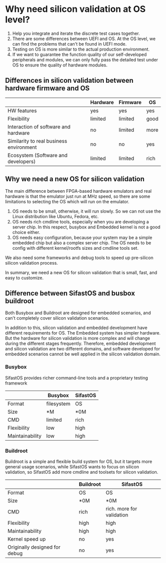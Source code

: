 # Why need silicon validation at OS level?

1. Help you integrate and iterate the discrete test cases together.
2. There are some differences between UEFI and OS. At the OS level, we can find the problems that can't be found in UEFI mode.
3. Testing on OS is more similar to the actual production environment.
4. If we want to guarantee the function quality of our self-developed peripherals and modules, we can only fully pass the detailed test under OS to ensure the quality of hardware modules.

## Differences in silicon validation between hardware firmware and OS

|           | Hardware | Firmware |  OS |
|  ----     | ----     |  ----    | --- |
| HW features  |    yes   |  yes | yes|
| Flexibility |    limited    |  limited   |good|
| Interaction of software and hardware |   no    |  limited   |more|
| Similarity to real business environment |    no    |  no |yes|
| Ecosystem (Software and developers) |    limited    |  limited   |rich|

## Why we need a new OS for silicon validation

The main difference between FPGA-based hardware emulators and real hardware is that the emulator just run at MHz speed, so there are some limitations to selecting the OS which will run on the emulator.

1. OS needs to be small, otherwise, it will run slowly. So we can not use the Linux distribution like Ubuntu, Fedora, etc.
2. OS needs rich cmdline tools, especially when you are developing a server chip. In this respect, busybox and Embedded kernel is not a good choice either.
3. OS needs easy configuration, because your system may be a simple embedded chip but also a complex server chip. The OS needs to be config with different kernel/rootfs sizes and cmdline tools set.

We also need some frameworks and debug tools to speed up pre-silicon silicon validation process.

In summary, we need a new OS for silicon validation that is small, fast, and easy to customize.

## Difference between SifastOS and busbox buildroot

Both Busybox and Buildroot are designed for embedded scenarios, and can't completely cover silicon validation scenarios.

In addition to this, silicon validation and embedded development have different requirements for OS. The Embedded system has simpler hardware. But the hardware for silicon validation is more complex and will change during the different stages frequently. Therefore, embedded development and silicon validation are two different domains, and software developed for embedded scenarios cannot be well applied in the silicon validation domain.

### Busybox

SifastOS provides richer command-line tools and a proprietary testing framework

|           | Busybox | SifastOS |
|  ----     | ----    |  ----  |
| Format    | filesystem | OS  |
| Size      | *M      | *0M |
| CMD       | limited    | rich |
| Flexibility| low     | high |
| Maintainability | low | high|

### Buildroot

Buildroot is a simple and flexible build system for OS, but it targets more general usage scenarios, while SifastOS wants to focus on silicon validation, so SifastOS add more cmdline and toolsets for silicon validation.

|           | Buildroot | SifastOS |
|  ----     | ----    |  ----  |
| Format    | OS      |   OS   |
| Size      | *0M     |   *0M  |
| CMD       | rich    | rich. more for validation |
| Flexibility| high     | high |
| Maintainability | high | high|
| Kernel speed up | no | yes |
| Originally designed for debug | no | yes |

